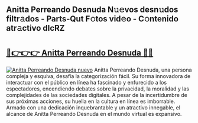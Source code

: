 ## Anitta Perreando Desnuda N𝚞𝚎vos desn𝚞dos filtr𝚊dos - Parts-Qut F𝚘tos vid𝚎o - C𝚘ntenido atr𝚊ctivo dIcRZ

# <h2><a href="http://mbbahs.tromn.icu/?c=Anitta+Perreando+Desnuda">🔗👉👉👉 Anitta Perreando Desnuda 🔗🔗</a></h2>

[![Anitta Perreando Desnuda nuevo](https://i.imgur.com/pEAQMta.gif)](http://mbbahs.tromn.icu/?c=Anitta+Perreando+Desnuda)
Anitta Perreando Desnuda, una persona compleja y esquiva, desafía la categorización fácil. Su forma innovadora de interactuar con el público en línea ha fascinado y enfurecido a los espectadores, encendiendo debates sobre la privacidad, la moralidad y las complejidades de las sociedades digitales. A pesar de la incertidumbre de sus próximas acciones, su huella en la cultura en línea es imborrable. Armado con una dedicación inquebrantable y un atractivo innegable, el alcance de Anitta Perreando Desnuda en el mundo virtual es expansivo.
